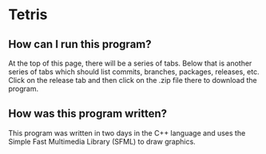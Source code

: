 # Tetris

## How can I run this program?

At the top of this page, there will be a series of tabs. Below that is another series of tabs which should list commits, branches, packages, releases, etc. Click on the release tab and then click on the .zip file there to download the program.

## How was this program written?

This program was written in two days in the C++ language and uses the Simple Fast Multimedia Library (SFML) to draw graphics.
